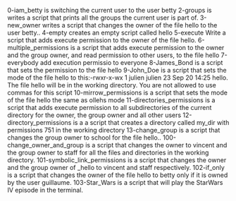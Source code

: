 0-iam_betty is switching the current user to the user betty
2-groups is writes a script that prints all the groups the current user is part of.
3-new_owner writes a script that changes the owner of the file hello to the user betty..
4-empty creates an empty script called hello
5-execute Write a script that adds execute permission to the owner of the file hello.
6-multiple_permissions is a script that adds execute permission to the owner and the group owner, and read permission to other users, to the file hello
7-everybody add execution permissio to everyone
8-James_Bond is a script that sets the permission to the file hello
9-John_Doe is a script that sets the mode of the file hello to this:-rwxr-x-wx 1 julien julien 23 Sep 20 14:25 hello. The file hello will be in the working directory. You are not allowed to use commas for this script
10-mirrow_permissions is a script that sets the mode of the file hello the same as ollehs mode
11-directories_permissions is a script that adds execute permission to all subdirectories of the current directory for the owner, the group owner and all other users
12-directory_permissions is a a script that creates a directory called my_dir with permissions 751 in the working directory
13-change_group is a script that changes the group owner to school for the file hello..
100-change_owner_and_group is a script that changes the owner to vincent and the group owner to staff for all the files and directories in the working directory.
101-symbolic_link_permissions is a script that changes the owner and the group owner of _hello to vincent and staff respectively.
102-if_only is a script that changes the owner of the file hello to betty only if it is owned by the user guillaume.
103-Star_Wars is a script that will play the StarWars IV episode in the terminal.
